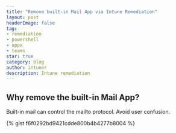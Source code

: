 ```yaml
---
title: "Remove built-in Mail App via Intune Remediation"
layout: post
headerImage: false
tag:
- remediation
- powershell
- appx
- teams
star: true
category: blog
author: intuner
description: Intune remediation
---
```

## Why remove the built-in Mail App?
Built-in mail can control the mailto protocol. Avoid user confusion.

{% gist f6f0292bd9421cdde800b4b4277b8004 %}
